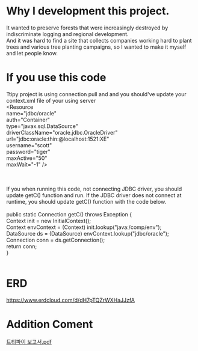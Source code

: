 # Why I development this project.

It wanted to preserve forests that were increasingly destroyed by indiscriminate logging and regional development.<br>
And it was hard to find a site that collects companies working hard to plant trees and various tree planting campaigns, so I wanted to make it myself and let people know.

# If you use this code
Ttipy project is using connection pull and and you should've update your context.xml file of your using server
<br>
        <Resource<br>
        name="jdbc/oracle"<br>
        auth="Container"<br>
        type="javax.sql.DataSource"<br>
        driverClassName="oracle.jdbc.OracleDriver"<br>
        url="jdbc:oracle:thin:@localhost:1521:XE"<br>
        username="scott"<br>
        password="tiger"<br>
        maxActive="50"<br>
        maxWait="-1" /><br><br>


<br>
If you when running this code, not connecting JDBC driver, you should update getC() function and run.
If the JDBC driver does not connect at runtime, you should update getC() function with the code below.<br>

<br>
public static Connection getC() throws Exception {<br>
			Context init = new InitialContext();<br>
			Context envContext = (Context) init.lookup("java:/comp/env");<br>
            DataSource ds = (DataSource) envContext.lookup("jdbc/oracle");<br>
			Connection conn = ds.getConnection();<br>
			return conn;<br>
		}<br><br>
    

# ERD
https://www.erdcloud.com/d/dH7pTQZrWXHaJJzfA

# Addition Coment
[트티파이 보고서.pdf](https://github.com/kang1027/Ttipy/files/12081663/default.pdf)


